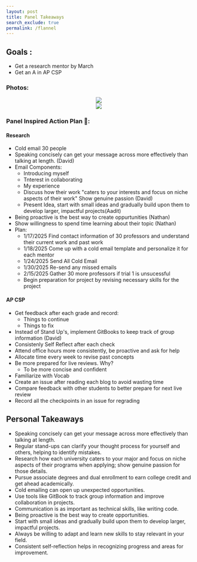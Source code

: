 ```yaml
---
layout: post
title: Panel Takeaways 
search_exclude: true
permalink: /flannel
---
```

## Goals :
- Get a research mentor by March
- Get an A in AP CSP

### Photos:
<div style="text-align: center;">
  <img src="{{site.baseurl}}/images/Panel1.jpg" class="center">
</div>

<div style="text-align: center;">
  <img src="{{site.baseurl}}/images/Panel2.jpg" class="center">
</div>

### Panel Inspired Action Plan 🎯:

#### Research 
- Cold email 30 people
- Speaking concisely can get your message across more effectively than talking at length. (David)
- Email Components:
    - Introducing myself
    - Tnterest in collaborating
    - My experience
    - Discuss how their work "caters to your interests and focus on niche aspects of their work" Show genuine passion (David)
    - Present Idea, start with small ideas and gradually build upon them to develop larger, impactful projects(Aadit)
- Being proactive is the best way to create oppurtunities (Nathan)
- Show willingness to spend time learning about their topic (Nathan)
- Plan:
    - 1/17/2025 Find contact information of 30 professors and understand their current work and past work
    - 1/18/2025 Come up with a cold email template and personalize it for each mentor
    - 1/24/2025 Send All Cold Email
    - 1/30/2025 Re-send any missed emails
    - 2/15/2025 Gather 30 more professors if trial 1 is unsucessful
    - Begin preparation for project by revising necessary skills for the project 

#### AP CSP 
- Get feedback after each grade and record:
    - Things to continue
    - Things to fix
- Instead of Stand Up's, implement GitBooks to keep track of group information (David)
- Consistenly Self Reflect after each check
- Attend office hours more consistently, be proactive and ask for help
- Allocate time every week to revise past concepts
- Be more prepared for live reviews. Why?
    - To be more concise and confident
- Familiarize with Vocab
- Create an issue after reading each blog to avoid wasting time
- Compare feedback with other students to better prepare for next live review
- Record all the checkpoints in an issue for regrading


## Personal Takeaways

- Speaking concisely can get your message across more effectively than talking at length.
- Regular stand-ups can clarify your thought process for yourself and others, helping to identify mistakes.
- Research how each university caters to your major and focus on niche aspects of their programs when applying; show genuine passion for those details.
- Pursue associate degrees and dual enrollment to earn college credit and get ahead academically.
- Cold emailing can open up unexpected opportunities.
- Use tools like GitBook to track group information and improve collaboration in projects.
- Communication is as important as technical skills, like writing code.
- Being proactive is the best way to create opportunities.
- Start with small ideas and gradually build upon them to develop larger, impactful projects.
- Always be willing to adapt and learn new skills to stay relevant in your field.
- Consistent self-reflection helps in recognizing progress and areas for improvement.

